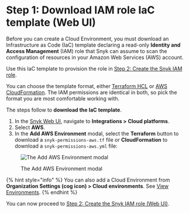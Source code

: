 # Step 1: Download IAM role IaC template (Web UI)

Before you can create a Cloud Environment, you must download an Infrastructure as Code (IaC) template declaring a read-only **Identity and Access Management** (IAM) role that Snyk can assume to scan the configuration of resources in your Amazon Web Services (AWS) account.

Use this IaC template to provision the role in [Step 2: Create the Snyk IAM role](step-2-create-the-snyk-iam-role.md).

You can choose the template format, either [Terraform HCL](https://www.terraform.io/language/syntax/configuration) or [AWS CloudFormation](https://docs.aws.amazon.com/AWSCloudFormation/latest/UserGuide/Welcome.html). The IAM permissions are identical in both, so pick the format you are most comfortable working with.

The steps follow to **download the IaC template**.

1. In the [Snyk Web UI](https://app.snyk.io), navigate to **Integrations > Cloud platforms**.
2. Select **AWS**.
3. In the **Add AWS Environment** modal, select the **Terraform** button to download a `snyk-permissions-aws.tf` file or **CloudFormation** to download a `snyk-permissions-aws.yml` file:

<figure><img src="../../../../.gitbook/assets/snyk-cloud-onboard-aws-ui-download-buttons.png" alt="The Add AWS Environment modal"><figcaption><p>The Add AWS Environment modal</p></figcaption></figure>

{% hint style="info" %}
You can also add a Cloud Environment from **Organization Settings (cog icon) > Cloud environments**. See [View Environments](../../../../scan-applications/scan-infrastructure/introduction-to-iac+/snyk-environments/view-add-and-remove-environments.md#add-an-environment).
{% endhint %}

You can now proceed to [Step 2: Create the Snyk IAM role (Web UI)](step-2-create-the-snyk-iam-role.md).
